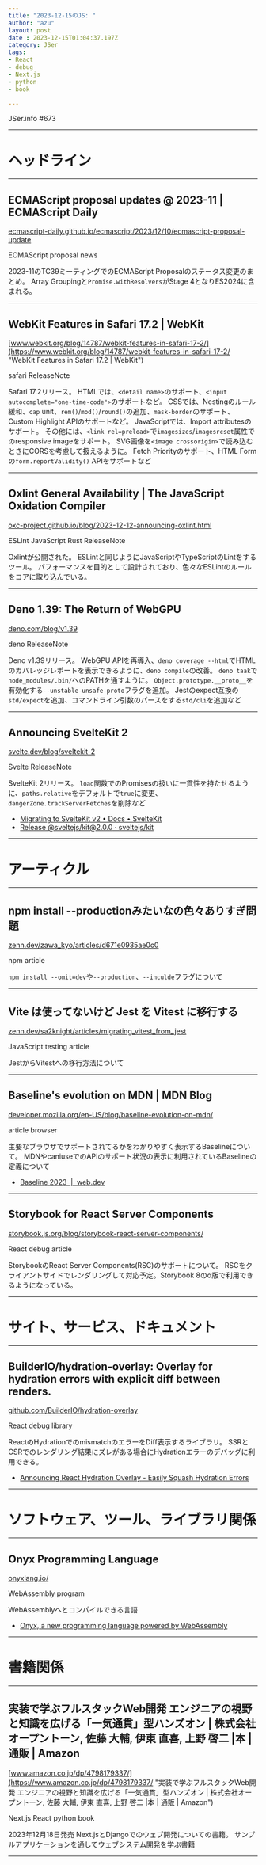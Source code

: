 ```yaml
---
title: "2023-12-15のJS: "
author: "azu"
layout: post
date : 2023-12-15T01:04:37.197Z
category: JSer
tags:
- React
- debug
- Next.js
- python
- book

---
```


JSer.info #673

----

<h1 class="site-genre">ヘッドライン</h1>

----

## ECMAScript proposal updates @ 2023-11 | ECMAScript Daily
[ecmascript-daily.github.io/ecmascript/2023/12/10/ecmascript-proposal-update](https://ecmascript-daily.github.io/ecmascript/2023/12/10/ecmascript-proposal-update "ECMAScript proposal updates @ 2023-11 | ECMAScript Daily")
<p class="jser-tags jser-tag-icon"><span class="jser-tag">ECMAScript</span> <span class="jser-tag">proposal</span> <span class="jser-tag">news</span></p>

2023-11のTC39ミーティングでのECMAScript Proposalのステータス変更のまとめ。
Array Groupingと`Promise.withResolvers`がStage 4となりES2024に含まれる。


----

## WebKit Features in Safari 17.2 | WebKit
[www.webkit.org/blog/14787/webkit-features-in-safari-17-2/](https://www.webkit.org/blog/14787/webkit-features-in-safari-17-2/ "WebKit Features in Safari 17.2 | WebKit")
<p class="jser-tags jser-tag-icon"><span class="jser-tag">safari</span> <span class="jser-tag">ReleaseNote</span></p>

Safari 17.2リリース。
HTMLでは、`<detail name>`のサポート、`<input autocomplete="one-time-code">`のサポートなど。
CSSでは、Nestingのルール緩和、`cap` unit、`rem()`/`mod()`/`round()`の追加、`mask-border`のサポート、Custom Highlight APIのサポートなど。
JavaScriptでは、Import attributesのサポート。
その他には、`<link rel=preload>`で`imagesizes`/`imagesrcset`属性でのresponsive imageをサポート。
SVG画像を`<image crossorigin>`で読み込むときにCORSを考慮して扱えるように。
Fetch Priorityのサポート、HTML Formの`form.reportValidity()` APIをサポートなど


----

## Oxlint General Availability | The JavaScript Oxidation Compiler
[oxc-project.github.io/blog/2023-12-12-announcing-oxlint.html](https://oxc-project.github.io/blog/2023-12-12-announcing-oxlint.html "Oxlint General Availability | The JavaScript Oxidation Compiler")
<p class="jser-tags jser-tag-icon"><span class="jser-tag">ESLint</span> <span class="jser-tag">JavaScript</span> <span class="jser-tag">Rust</span> <span class="jser-tag">ReleaseNote</span></p>

Oxlintが公開された。
ESLintと同じようにJavaScriptやTypeScriptのLintをするツール。
パフォーマンスを目的として設計されており、色々なESLintのルールをコアに取り込んでいる。


----

## Deno 1.39: The Return of WebGPU
[deno.com/blog/v1.39](https://deno.com/blog/v1.39 "Deno 1.39: The Return of WebGPU")
<p class="jser-tags jser-tag-icon"><span class="jser-tag">deno</span> <span class="jser-tag">ReleaseNote</span></p>

Deno v1.39リリース。
WebGPU APIを再導入、`deno coverage --html`でHTMLのカバレッジレポートを表示できるように、`deno compile`の改善。
`deno taak`で`node_modules/.bin/`へのPATHを通すように。
`Object.prototype.__proto__`を有効化する`--unstable-unsafe-proto`フラグを追加。
Jestのexpect互換の`std/expect`を追加、コマンドライン引数のパースをする`std/cli`を追加など


----

## Announcing SvelteKit 2
[svelte.dev/blog/sveltekit-2](https://svelte.dev/blog/sveltekit-2 "Announcing SvelteKit 2")
<p class="jser-tags jser-tag-icon"><span class="jser-tag">Svelte</span> <span class="jser-tag">ReleaseNote</span></p>

SvelteKit 2リリース。
`load`関数でのPromisesの扱いに一貫性を持たせるように、`paths.relative`をデフォルトで`true`に変更、`dangerZone.trackServerFetches`を削除など

- [Migrating to SvelteKit v2 • Docs • SvelteKit](https://kit.svelte.dev/docs/migrating-to-sveltekit-2 "Migrating to SvelteKit v2 • Docs • SvelteKit")
- [Release @sveltejs/kit@2.0.0 · sveltejs/kit](https://github.com/sveltejs/kit/releases/tag/%40sveltejs%2Fkit%402.0.0 "Release @sveltejs/kit@2.0.0 · sveltejs/kit")

----
<h1 class="site-genre">アーティクル</h1>

----

## npm install --productionみたいなの色々ありすぎ問題
[zenn.dev/zawa\_kyo/articles/d671e0935ae0c0](https://zenn.dev/zawa_kyo/articles/d671e0935ae0c0 "npm install --productionみたいなの色々ありすぎ問題")
<p class="jser-tags jser-tag-icon"><span class="jser-tag">npm</span> <span class="jser-tag">article</span></p>

`npm install --omit=dev`や`--production`、`--inculde`フラグについて


----

## Vite は使ってないけど Jest を Vitest に移行する
[zenn.dev/sa2knight/articles/migrating\_vitest\_from\_jest](https://zenn.dev/sa2knight/articles/migrating_vitest_from_jest "Vite は使ってないけど Jest を Vitest に移行する")
<p class="jser-tags jser-tag-icon"><span class="jser-tag">JavaScript</span> <span class="jser-tag">testing</span> <span class="jser-tag">article</span></p>

JestからVitestへの移行方法について


----

## Baseline&#039;s evolution on MDN | MDN Blog
[developer.mozilla.org/en-US/blog/baseline-evolution-on-mdn/](https://developer.mozilla.org/en-US/blog/baseline-evolution-on-mdn/ "Baseline&#039;s evolution on MDN | MDN Blog")
<p class="jser-tags jser-tag-icon"><span class="jser-tag">article</span> <span class="jser-tag">browser</span></p>

主要なブラウザでサポートされてるかをわかりやすく表示するBaselineについて。
MDNやcaniuseでのAPIのサポート状況の表示に利用されているBaselineの定義について

- [Baseline 2023  |  web.dev](https://web.dev/blog/baseline2023?hl=en "Baseline 2023  |  web.dev")

----

## Storybook for React Server Components
[storybook.js.org/blog/storybook-react-server-components/](https://storybook.js.org/blog/storybook-react-server-components/ "Storybook for React Server Components")
<p class="jser-tags jser-tag-icon"><span class="jser-tag">React</span> <span class="jser-tag">debug</span> <span class="jser-tag">article</span></p>

StorybookのReact Server Components(RSC)のサポートについて。
RSCをクライアントサイドでレンダリングして対応予定。Storybook 8のα版で利用できるようになっている。


----
<h1 class="site-genre">サイト、サービス、ドキュメント</h1>

----

## BuilderIO/hydration-overlay: Overlay for hydration errors with explicit diff between renders.
[github.com/BuilderIO/hydration-overlay](https://github.com/BuilderIO/hydration-overlay "BuilderIO/hydration-overlay: Overlay for hydration errors with explicit diff between renders.")
<p class="jser-tags jser-tag-icon"><span class="jser-tag">React</span> <span class="jser-tag">debug</span> <span class="jser-tag">library</span></p>

ReactのHydrationでのmismatchのエラーをDiff表示するライブラリ。
SSRとCSRでのレンダリング結果にズレがある場合にHydrationエラーのデバッグに利用できる。

- [Announcing React Hydration Overlay - Easily Squash Hydration Errors](https://www.builder.io/blog/announcing-react-hydration-overlay "Announcing React Hydration Overlay - Easily Squash Hydration Errors")

----
<h1 class="site-genre">ソフトウェア、ツール、ライブラリ関係</h1>

----

## Onyx Programming Language
[onyxlang.io/](https://onyxlang.io/ "Onyx Programming Language")
<p class="jser-tags jser-tag-icon"><span class="jser-tag">WebAssembly</span> <span class="jser-tag">program</span></p>

WebAssemblyへとコンパイルできる言語

- [Onyx, a new programming language powered by WebAssembly](https://wasmer.io/posts/onyxlang-powered-by-wasmer "Onyx, a new programming language powered by WebAssembly")

----
<h1 class="site-genre">書籍関係</h1>

----

## 実装で学ぶフルスタックWeb開発 エンジニアの視野と知識を広げる「一気通貫」型ハンズオン | 株式会社オープントーン, 佐藤 大輔, 伊東 直喜, 上野 啓二 |本 | 通販 | Amazon
[www.amazon.co.jp/dp/4798179337/](https://www.amazon.co.jp/dp/4798179337/ "実装で学ぶフルスタックWeb開発 エンジニアの視野と知識を広げる「一気通貫」型ハンズオン | 株式会社オープントーン, 佐藤 大輔, 伊東 直喜, 上野 啓二 |本 | 通販 | Amazon")
<p class="jser-tags jser-tag-icon"><span class="jser-tag">Next.js</span> <span class="jser-tag">React</span> <span class="jser-tag">python</span> <span class="jser-tag">book</span></p>

2023年12月18日発売
Next.jsとDjangoでのウェブ開発についての書籍。
サンプルアプリケーションを通してウェブシステム開発を学ぶ書籍


----
